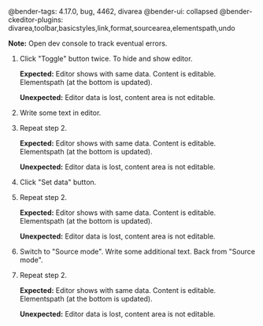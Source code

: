 @bender-tags: 4.17.0, bug, 4462, divarea
@bender-ui: collapsed
@bender-ckeditor-plugins: divarea,toolbar,basicstyles,link,format,sourcearea,elementspath,undo

**Note:** Open dev console to track eventual errors.

1. Click "Toggle" button twice. To hide and show editor.

	**Expected:** Editor shows with same data. Content is editable. Elementspath (at the bottom is updated).

	**Unexpected:** Editor data is lost, content area is not editable.

2. Write some text in editor.

3. Repeat step 2.

	**Expected:** Editor shows with same data. Content is editable. Elementspath (at the bottom is updated).

	**Unexpected:** Editor data is lost, content area is not editable.

4. Click "Set data" button.

5. Repeat step 2.

	**Expected:** Editor shows with same data. Content is editable. Elementspath (at the bottom is updated).

	**Unexpected:** Editor data is lost, content area is not editable.

6. Switch to "Source mode". Write some additional text. Back from "Source mode".

7. Repeat step 2.

	**Expected:** Editor shows with same data. Content is editable. Elementspath (at the bottom is updated).

	**Unexpected:** Editor data is lost, content area is not editable.
